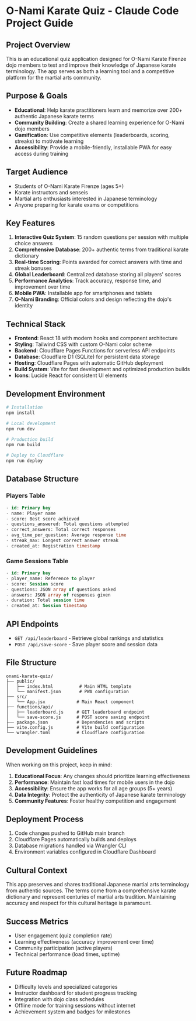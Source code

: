 # O-Nami Karate Quiz - Claude Code Project Guide

## Project Overview
This is an educational quiz application designed for O-Nami Karate Firenze dojo members to test and improve their knowledge of Japanese karate terminology. The app serves as both a learning tool and a competitive platform for the martial arts community.

## Purpose & Goals
- **Educational**: Help karate practitioners learn and memorize over 200+ authentic Japanese karate terms
- **Community Building**: Create a shared learning experience for O-Nami dojo members
- **Gamification**: Use competitive elements (leaderboards, scoring, streaks) to motivate learning
- **Accessibility**: Provide a mobile-friendly, installable PWA for easy access during training

## Target Audience
- Students of O-Nami Karate Firenze (ages 5+)
- Karate instructors and senseis
- Martial arts enthusiasts interested in Japanese terminology
- Anyone preparing for karate exams or competitions

## Key Features
1. **Interactive Quiz System**: 15 random questions per session with multiple choice answers
2. **Comprehensive Database**: 200+ authentic terms from traditional karate dictionary
3. **Real-time Scoring**: Points awarded for correct answers with time and streak bonuses
4. **Global Leaderboard**: Centralized database storing all players' scores
5. **Performance Analytics**: Track accuracy, response time, and improvement over time
6. **Mobile PWA**: Installable app for smartphones and tablets
7. **O-Nami Branding**: Official colors and design reflecting the dojo's identity

## Technical Stack
- **Frontend**: React 18 with modern hooks and component architecture
- **Styling**: Tailwind CSS with custom O-Nami color scheme
- **Backend**: Cloudflare Pages Functions for serverless API endpoints
- **Database**: Cloudflare D1 (SQLite) for persistent data storage
- **Hosting**: Cloudflare Pages with automatic GitHub deployment
- **Build System**: Vite for fast development and optimized production builds
- **Icons**: Lucide React for consistent UI elements

## Development Environment
```bash
# Installation
npm install

# Local development
npm run dev

# Production build
npm run build

# Deploy to Cloudflare
npm run deploy
```

## Database Structure
### Players Table
```sql
- id: Primary key
- name: Player name
- score: Best score achieved
- questions_answered: Total questions attempted
- correct_answers: Total correct responses
- avg_time_per_question: Average response time
- streak_max: Longest correct answer streak
- created_at: Registration timestamp
```

### Game Sessions Table
```sql
- id: Primary key
- player_name: Reference to player
- score: Session score
- questions: JSON array of questions asked
- answers: JSON array of responses given
- duration: Total session time
- created_at: Session timestamp
```

## API Endpoints
- `GET /api/leaderboard` - Retrieve global rankings and statistics
- `POST /api/save-score` - Save player score and session data

## File Structure
```
onami-karate-quiz/
├── public/
│   ├── index.html          # Main HTML template
│   └── manifest.json       # PWA configuration
├── src/
│   └── App.jsx            # Main React component
├── functions/api/
│   ├── leaderboard.js     # GET leaderboard endpoint
│   └── save-score.js      # POST score saving endpoint
├── package.json           # Dependencies and scripts
├── vite.config.js         # Vite build configuration
└── wrangler.toml          # Cloudflare configuration
```

## Development Guidelines
When working on this project, keep in mind:

1. **Educational Focus**: Any changes should prioritize learning effectiveness
2. **Performance**: Maintain fast load times for mobile users in the dojo
3. **Accessibility**: Ensure the app works for all age groups (5+ years)
4. **Data Integrity**: Protect the authenticity of Japanese karate terminology
5. **Community Features**: Foster healthy competition and engagement

## Deployment Process
1. Code changes pushed to GitHub main branch
2. Cloudflare Pages automatically builds and deploys
3. Database migrations handled via Wrangler CLI
4. Environment variables configured in Cloudflare Dashboard

## Cultural Context
This app preserves and shares traditional Japanese martial arts terminology from authentic sources. The terms come from a comprehensive karate dictionary and represent centuries of martial arts tradition. Maintaining accuracy and respect for this cultural heritage is paramount.

## Success Metrics
- User engagement (quiz completion rate)
- Learning effectiveness (accuracy improvement over time)
- Community participation (active players)
- Technical performance (load times, uptime)

## Future Roadmap
- Difficulty levels and specialized categories
- Instructor dashboard for student progress tracking
- Integration with dojo class schedules
- Offline mode for training sessions without internet
- Achievement system and badges for milestones